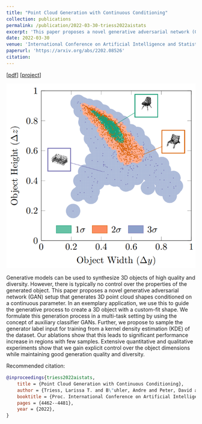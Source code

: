 ```yaml
---
title: "Point Cloud Generation with Continuous Conditioning"
collection: publications
permalink: /publication/2022-03-30-triess2022aistats
excerpt: 'This paper proposes a novel generative adversarial network (GAN) setup that generates 3D point cloud shapes conditioned on a continuous parameter.'
date: 2022-03-30
venue: 'International Conference on Artificial Intelligence and Statistics (AISTATS)'
paperurl: 'https://arxiv.org/abs/2202.08526'
citation:
---
```

[[pdf](https://arxiv.org/pdf/2202.08526.pdf)]
[[project](https://larissa.triess.eu/continuous-generation)]

![](/images/publication-triess2022aistats.png)

Generative models can be used to synthesize 3D objects of high quality and diversity.
However, there is typically no control over the properties of the generated object.
This paper proposes a novel generative adversarial network (GAN) setup that generates 3D point cloud shapes conditioned on a continuous parameter.
In an exemplary application, we use this to guide the generative process to create a 3D object with a custom-fit shape.
We formulate this generation process in a multi-task setting by using the concept of auxiliary classifier GANs.
Further, we propose to sample the generator label input for training from a kernel density estimation (KDE) of the dataset.
Our ablations show that this leads to significant performance increase in regions with few samples.
Extensive quantitative and qualitative experiments show that we gain explicit control over the object dimensions while maintaining good generation quality and diversity.

Recommended citation:
```bibtex
@inproceedings{triess2022aistats,
    title = {Point Cloud Generation with Continuous Conditioning},
    author = {Triess, Larissa T. and B\"uhler, Andre and Peter, David and Flohr, Fabian B. and Z\"ollner, Marius},
    booktitle = {Proc. International Conference on Artificial Intelligence and Statistics (AISTATS)},
    pages = {4462--4481},
    year = {2022},
}
```

